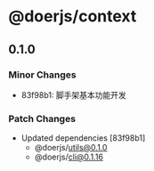 # @doerjs/context

## 0.1.0

### Minor Changes

- 83f98b1: 脚手架基本功能开发

### Patch Changes

- Updated dependencies [83f98b1]
  - @doerjs/utils@0.1.0
  - @doerjs/cli@0.1.16
